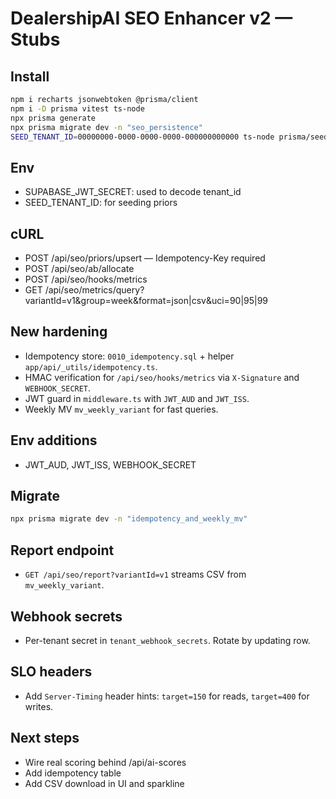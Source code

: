 # DealershipAI SEO Enhancer v2 — Stubs

## Install

```bash
npm i recharts jsonwebtoken @prisma/client
npm i -D prisma vitest ts-node
npx prisma generate
npx prisma migrate dev -n "seo_persistence"
SEED_TENANT_ID=00000000-0000-0000-0000-000000000000 ts-node prisma/seed.ts
```

## Env
- SUPABASE_JWT_SECRET: used to decode tenant_id
- SEED_TENANT_ID: for seeding priors

## cURL
- POST /api/seo/priors/upsert — Idempotency-Key required
- POST /api/seo/ab/allocate
- POST /api/seo/hooks/metrics
- GET  /api/seo/metrics/query?variantId=v1&group=week&format=json|csv&uci=90|95|99

## New hardening
- Idempotency store: `0010_idempotency.sql` + helper `app/api/_utils/idempotency.ts`.
- HMAC verification for `/api/seo/hooks/metrics` via `X-Signature` and `WEBHOOK_SECRET`.
- JWT guard in `middleware.ts` with `JWT_AUD` and `JWT_ISS`.
- Weekly MV `mv_weekly_variant` for fast queries.

## Env additions
- JWT_AUD, JWT_ISS, WEBHOOK_SECRET

## Migrate
```bash
npx prisma migrate dev -n "idempotency_and_weekly_mv"
```

## Report endpoint
- `GET /api/seo/report?variantId=v1` streams CSV from `mv_weekly_variant`.

## Webhook secrets
- Per-tenant secret in `tenant_webhook_secrets`. Rotate by updating row.

## SLO headers
- Add `Server-Timing` header hints: `target=150` for reads, `target=400` for writes.

## Next steps
- Wire real scoring behind /api/ai-scores
- Add idempotency table
- Add CSV download in UI and sparkline

